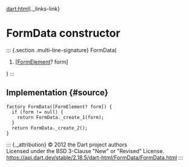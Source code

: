 [dart:html](../../dart-html/dart-html-library){._links-link}

FormData constructor
====================

::: {.section .multi-line-signature}
FormData(

1.  \[[FormElement](../formelement-class)? form\]

)
:::

Implementation {#source}
--------------

``` {.language-dart data-language="dart"}
factory FormData([FormElement? form]) {
  if (form != null) {
    return FormData._create_1(form);
  }
  return FormData._create_2();
}
```

::: {._attribution}
© 2012 the Dart project authors\
Licensed under the BSD 3-Clause \"New\" or \"Revised\" License.\
<https://api.dart.dev/stable/2.18.5/dart-html/FormData/FormData.html>
:::
